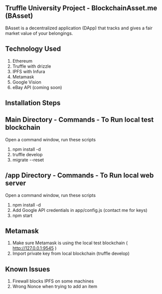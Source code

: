 ## Truffle University Project - BlockchainAsset.me (BAsset)

BAsset is a decentralized application (DApp) that tracks and gives a fair market value of your belongings.

## Technology Used

1. Ethereum
2. Truffle with drizzle
3. IPFS with Infura
4. Metamask
5. Google Vision
6. eBay API (coming soon)

## Installation Steps

## Main Directory - Commands - To Run local test blockchain

Open a command window, run these scripts

1. npm install -d
2. truffle develop
3. migrate --reset

## /app Directory - Commands - To Run local web server

Open a command window, run these scripts

1. npm install -d
2. Add Google API credentials in app/config.js (contact me for keys)
3. npm start

## Metamask

1. Make sure Metamask is using the local test blockchain ( http://127.0.0.1:9545 )
2. Import private key from local blockchain (truffle develop)

## Known Issues

1. Firewall blocks IPFS on some machines
2. Wrong Nonce when trying to add an item
